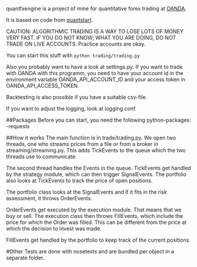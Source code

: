 quantfxengine is a project of mine for quantitative forex trading at [OANDA](http://www.oanda.com).

It is based on code from [quantstart](http://www.quantstart.com/articles/Forex-Trading-Diary-1-Automated-Forex-Trading-with-the-OANDA-API).

CAUTION: ALGORITHMIC TRADING IS A WAY TO LOSE LOTS OF MONEY VERY FAST. IF YOU DO NOT KNOW; WHAT YOU ARE DOING, DO NOT TRADE ON LIVE ACCOUNTS. Practice accounts are okay.

You can start this stuff with `python trading/trading.py`

Also you probably want to have a look at settings.py.
If you want to trade with OANDA with this programm, you need to have
your account id in the environment variable OANDA_API_ACCOUNT_ID and
your access token in OANDA_API_ACCESS_TOKEN.

Backtesting is also possible if you have a suitable csv-file.

If you want to adjust the logging, look at logging.conf.

##Packages
Before you can start, you need the following python-packages:
-requests

##How it works
The main function is in trade/trading.py. We open two threads, one who
streams prices from a file or from a broker in streaming/streaming.py.
This adds TickEvents to the queue which the two threads use to
communicate.

The second thread handles the Events in the queue.
TickEvents get handled by the strategy module, which can then trigger
SignalEvents. The portfolio also looks at TickEvents to track the
price of open positions.

The portfolio class looks at the SignalEvents and if it fits in the
risk assessment, it throws OrderEvents.

OrderEvents get executed by the execution module. That means that we
buy or sell. The execution class then throws FillEvents, which include
the price for which the Order was filled. This can be different from
the price at which the decision to invest was made.

FillEvents get handled by the portfolio to keep track of the current
positions.


#Other
Tests are done with nosetests and are bundled per object in a separate
folder.

